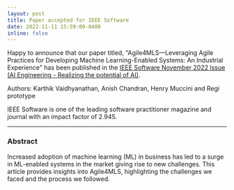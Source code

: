 ```yaml
---
layout: post
title: Paper accepted for IEEE Software
date: 2022-11-11 15:59:00-0400
inline: false
---
```


Happy to announce that our paper titled, "Agile4MLS—Leveraging Agile Practices for Developing Machine Learning-Enabled Systems: An Industrial Experience" has been published in the [IEEE Software November 2022 Issue (AI Engineering - Realizing the potential of AI)](https://www.computer.org/csdl/magazine/so/2022/06/09845437/1Fu4EDEy99u).

Authors: Karthik Vaidhyanathan, Anish Chandran, Henry Muccini and Regi prototype

IEEE Software is one of the leading software practitioner magazine and journal with an impact factor of 2.945.

***

### Abstract

Increased adoption of machine learning (ML) in business has led to a surge in ML-enabled systems in the market giving rise to new challenges. This article provides insights into Agile4MLS, highlighting the challenges we faced and the process we followed.
